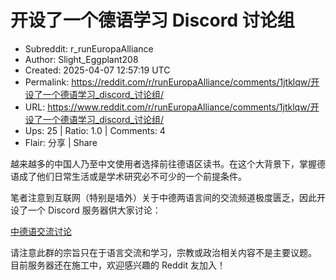 # 开设了一个德语学习 Discord 讨论组

- Subreddit: r_runEuropaAlliance
- Author: Slight_Eggplant208
- Created: 2025-04-07 12:57:19 UTC
- Permalink: https://reddit.com/r/runEuropaAlliance/comments/1jtklqw/开设了一个德语学习_discord_讨论组/
- URL: https://www.reddit.com/r/runEuropaAlliance/comments/1jtklqw/开设了一个德语学习_discord_讨论组/
- Ups: 25 | Ratio: 1.0 | Comments: 4
- Flair: 分享 | Share


越来越多的中国人乃至中文使用者选择前往德语区读书。在这个大背景下，掌握德语成了他们日常生活或是学术研究必不可少的一个前提条件。

笔者注意到互联网（特别是墙外）关于中德两语言间的交流频道极度匮乏，因此开设了一个
Discord 服务器供大家讨论：

[中德语交流讨论](https://discord.gg/tUh9TkPpxN)

请注意此群的宗旨只在于语言交流和学习，宗教或政治相关内容不是主要议题。
目前服务器还在施工中，欢迎感兴趣的 Reddit 友加入！

